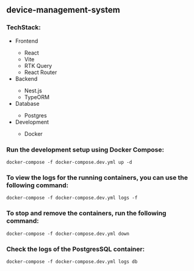 ## device-management-system

### TechStack:
<ul>
    <li>Frontend</li>
        <ul>
            <li>React</li>
            <li>Vite</li>
            <li>RTK Query</li>
            <li>React Router</li>
        </ul>
    <li>Backend</li>
        <ul>
            <li>Nest.js</li>
            <li>TypeORM</li>
        </ul>
    <li>Database</li>
        <ul>
            <li>Postgres</li>
        </ul>
    <li>Development</li>
        <ul>
            <li>Docker</li>
        </ul>
</ul>

### Run the development setup using Docker Compose:
<code>docker-compose -f docker-compose.dev.yml up -d</code>

### To view the logs for the running containers, you can use the following command:
<code>docker-compose -f docker-compose.dev.yml logs -f</code>

### To stop and remove the containers, run the following command:
<code>docker-compose -f docker-compose.dev.yml down</code>

### Check the logs of the PostgresSQL container:
<code>docker-compose -f docker-compose.dev.yml logs db</code>
